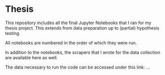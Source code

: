 # Thesis
This repository includes all the final Jupyter Notebooks that I ran for my thesis project. 
This extends from data preparation up to (partial) hypothesis testing.

All notebooks are numbered in the order of which they were run.

In addition to the notebooks, the scrapers that I wrote for the data collection are available here as well. 

The data necessary to run the code can be accessed under this link: ...
